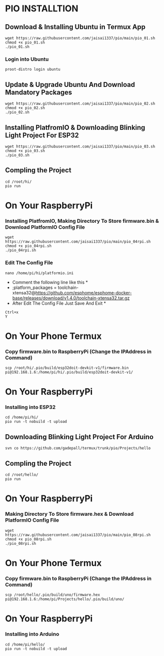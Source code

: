 # PIO INSTALLTION
## Download & Installing Ubuntu in Termux App 
```
wget https://raw.githubusercontent.com/jaisai1337/pio/main/pio_01.sh
chmod +x pio_01.sh
./pio_01.sh
```
### Login into Ubuntu
```
proot-distro login ubuntu
```
## Update & Upgrade Ubuntu And Download Mandatory Packages
```
wget https://raw.githubusercontent.com/jaisai1337/pio/main/pio_02.sh
chmod +x pio_02.sh
./pio_02.sh
```
## Installing PlatfromIO & Downloading Blinking Light Project For ESP32
```
wget https://raw.githubusercontent.com/jaisai1337/pio/main/pio_03.sh
chmod +x pio_03.sh
./pio_03.sh
```
## Compling the Project 
```
cd /root/hi/
pio run
```
# On Your RaspberryPi
### Installing PlatfromIO, Making Directory To Store firmware.bin & Download PlatformIO Config File 
```
wget https://raw.githubusercontent.com/jaisai1337/pio/main/pio_04rpi.sh
chmod +x pio_04rpi.sh
./pio_04rpi.sh
```
### Edit The Config File
```
nano /home/pi/hi/platformio.ini
```
* Comment the following line like this *
* ;platform_packages = toolchain-xtensa32@https://github.com/esphome/esphome-docker-base/releases/download/v1.4.0/toolchain-xtensa32.tar.gz
* After Edit The Config File Just Save And Exit *
```
Ctrl+x
Y 
```
# On Your Phone Termux
### Copy firmware.bin to RaspberryPi (Change the IPAddress in Command)
```
scp /root/hi/.pio/build/esp32doit-devkit-v1/firmware.bin pi@192.168.1.6:/home/pi/hi/.pio/build/esp32doit-devkit-v1/
```

# On Your RaspberryPi
### Installing into ESP32
```
cd /home/pi/hi/
pio run -t nobuild -t upload
```
## Downloading Blinking Light Project For Arduino
```
svn co https://github.com/gadepall/termux/trunk/pio/Projects/hello
```
## Compling the Project 
```
cd /root/hello/
pio run
```
# On Your RaspberryPi
### Making Directory To Store firmware.hex & Download PlatformIO Config File
```
wget https://raw.githubusercontent.com/jaisai1337/pio/main/pio_08rpi.sh
chmod +x pio_08rpi.sh
./pio_08rpi.sh
```
# On Your Phone Termux
### Copy firmware.bin to RaspberryPi (Change the IPAddress in Command)
```
scp /root/hello/.pio/build/uno/firmware.hex pi@192.168.1.6:/home/pi/Projects/hello/.pio/build/uno/
```
# On Your RaspberryPi
### Installing into Arduino
```
cd /home/pi/hello/
pio run -t nobuild -t upload
```
